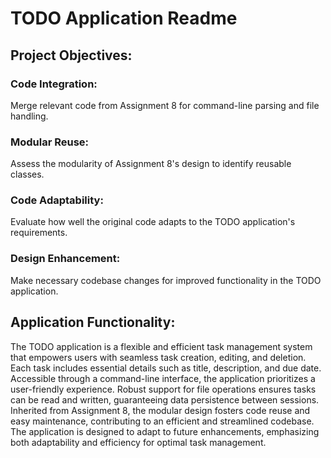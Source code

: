 # TODO Application Readme

## Project Objectives:

### Code Integration:
Merge relevant code from Assignment 8 for command-line parsing and file handling.

### Modular Reuse:
Assess the modularity of Assignment 8's design to identify reusable classes.

### Code Adaptability:
Evaluate how well the original code adapts to the TODO application's requirements.

### Design Enhancement:
Make necessary codebase changes for improved functionality in the TODO application.

## Application Functionality:

The TODO application is a flexible and efficient task management system that empowers users with seamless task creation, editing, and deletion. Each task includes essential details such as title, description, and due date. Accessible through a command-line interface, the application prioritizes a user-friendly experience. Robust support for file operations ensures tasks can be read and written, guaranteeing data persistence between sessions. Inherited from Assignment 8, the modular design fosters code reuse and easy maintenance, contributing to an efficient and streamlined codebase. The application is designed to adapt to future enhancements, emphasizing both adaptability and efficiency for optimal task management.
